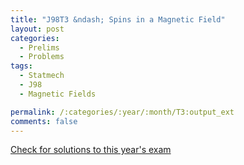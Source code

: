 ```yaml
---
title: "J98T3 &ndash; Spins in a Magnetic Field"
layout: post
categories:
  - Prelims
  - Problems
tags:
  - Statmech
  - J98
  - Magnetic Fields

permalink: /:categories/:year/:month/T3:output_ext
comments: false
---
```

<object data="1998J3T.pdf" type="application/pdf" width="100%" height="500"></object>
<div class="message"><a href='https://princetonprelim.com/prelim/0/'>Check for solutions to this year's exam</a></div>